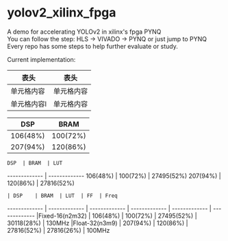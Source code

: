 # yolov2_xilinx_fpga
A demo for accelerating YOLOv2 in xilinx's fpga PYNQ  
You can follow the step: HLS -> VIVADO -> PYNQ or just jump to PYNQ
Every repo has some steps to help further evaluate or study.  

Current implementation:  

  表头  | 表头
  --- | ---
 单元格内容  | 单元格内容
 单元格内容l  | 单元格内容
 
   DSP  | BRAM
  ------------- | -------------
 106(48%)  | 100(72%)
 207(94%)  | 120(86%)
 
    DSP  | BRAM  | LUT
  ------------- | -------------
 106(48%)  | 100(72%)  | 27495(52%)
 207(94%)  | 120(86%)  | 27816(52%)
 
 
    | DSP	 | BRAM  | LUT  | FF  | Freq
 ------------- | ------------- | ------------- | ------------- | ------------- | -------------
  |Fixed-16(n2m32) | 106(48%) |	100(72%) |	27495(52%) |  30118(28%) |	130MHz
  |Float-32(n3m9)	 | 207(94%)	| 120(86%) |	27816(52%) |	27816(26%) |	100MHz

